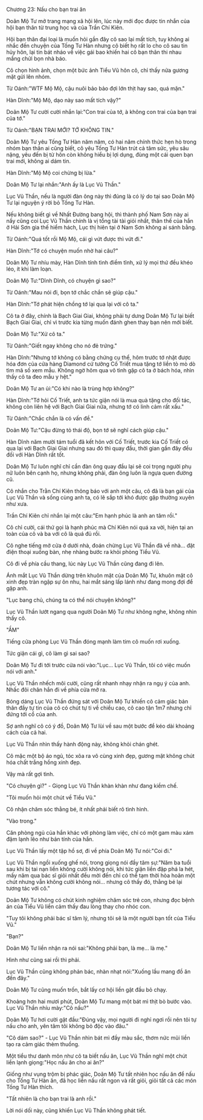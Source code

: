 




Chương 23: Nấu cho bạn trai ăn


Doãn Mộ Tư mở trang mạng xã hội lên, lúc này mới đọc được tin nhắn của hội bạn thân từ trung học và của Trần Chí Kiên.

Hội bạn thân đại loại là muốn hỏi gần đây cô sao lại mất tích, tuy không ai nhắc đến chuyện của Tống Tư Hàn nhưng cô biết họ rất lo cho cô sau tin hủy hôn, lại tin bát nháo về việc gái bao khiến hai cô bạn thân thi nhau mắng chửi bọn nhà báo.

Cô chọn hình ảnh, chọn một bức ảnh Tiểu Vũ hôn cô, chỉ thấy nửa gương mặt gửi lên nhóm.

Từ Oánh:"WTF Mộ Mộ, cậu nuôi bảo bảo đợi lớn thịt hay sao, quá mặn."

Hàn Dĩnh:"Mộ Mộ, dạo này sao mất tích vậy?"

Doãn Mộ Tư cười cười nhắn lại:"Con trai của tớ, à không con trai của bạn trai của tớ."

Từ Oánh:"BẠN TRAI MỚI? TỚ KHÔNG TIN."

Doãn Mộ Tư yêu Tống Tư Hàn năm năm, có hai năm chính thức hẹn hò trong nhóm bạn thân ai cũng biết, cô yêu Tống Tư Hàn trút cả tâm sức, yêu sâu nặng, yêu đến bị từ hôn còn không hiểu bị lợi dụng, đùng một cái quen bạn trai mới, không ai dám tin.

Hàn Dĩnh:"Mộ Mộ coi chừng bị lừa."

Doãn Mộ Tư lại nhắn:"Anh ấy là Lục Vũ Thần."

Lục Vũ Thần, nếu là người đàn ông này thì đúng là có lý do tại sao Doãn Mộ Tư lại nguyện ý rời bỏ Tống Tư Hàn.

Nếu không biết gì về Nhất Đường bang hội, thì thành phố Nam Sơn này ai nấy cũng coi Lục Vũ Thần chính là vị tổng tài tài giỏi nhất, thân thế của hắn ở Hải Sơn gia thế hiểm hách, Lục thị hiên tại ở Nam Sơn không ai sánh bằng.

Từ Oánh:"Quá tốt rồi Mộ Mộ, cái gì vứt được thì vứt đi."

Hàn Dĩnh:"Tớ có chuyện muốn nhờ hai câu?"



Doãn Mộ Tư nhíu mày, Hàn Dĩnh tính tình điềm tĩnh, xử lý mọi thứ đều khéo léo, ít khi làm loạn.

Doãn Mộ Tư:"Dĩnh Dĩnh, có chuyện gì sao?"

Từ Oánh:"Mau nói đi, bọn tớ chắc chắn sẽ giúp cậu."

Hàn Dĩnh:"Tớ phát hiện chồng tớ lại qua lại với cô ta."

Cô ta ở đây, chính là Bạch Giai Giai, không phải tự dưng Doãn Mộ Tư lại biết Bạch Giai Giai, chỉ vì trước kia từng muốn đánh ghen thay bạn nên mới biết.

Doãn Mộ Tư:"Xử cô ta."

Từ Oánh:"Giết ngay không cho nó đẻ trứng."

Hàn Dĩnh:"Nhưng tớ không có bằng chứng cụ thể, hôm trước tớ nhặt được hóa đơn của cửa hàng Diamond cứ tưởng Cố Triết mua tặng tớ liền tò mò dò tìm mã số xem mẫu. Không ngờ hôm qua vô tình gặp cô ta ở bách hóa, nhìn thấy cô ta đeo mẫu y hệt."

Doãn Mộ Tư an ủi:"Có khi nào là trùng hợp không?"

Hàn Dĩnh:"Tớ hỏi Cố Triết, anh ta tức giận nói là mua quà tặng cho đối tác, không còn liên hệ với Bạch Giai Giai nữa, nhưng tớ có linh cảm rất xấu."

Từ Oánh:"Chắc chắn là có vấn đề."

Doãn Mộ Tư:"Cậu đừng tỏ thái độ, bọn tớ sẽ nghĩ cách giúp cậu."

Hàn Dĩnh năm mười tám tuổi đã kết hôn với Cố Triết, trước kia Cố Triết có qua lại với Bạch Giai Giai nhưng sau đó thì quay đầu, thời gian gần đây đều đối với Hàn Dĩnh rất tốt.

Doãn Mộ Tư luôn nghĩ chỉ cần đàn ông quay đầu lại sẽ coi trọng người phụ nữ luôn bên cạnh họ, nhưng không phải, đàn ông luôn là ngựa quen đường cũ.

Cô nhắn cho Trằn Chí Kiên thông báo với anh một câu, cô đã là bạn gái của Lục Vũ Thần và sống cùng anh ta, có lẽ sắp tới khó được gặp thường xuyên như xưa.

Trần Chí Kiên chỉ nhắn lại một câu:"Em hạnh phúc là anh an tâm rồi."

Cô chỉ cười, cái thứ gọi là hạnh phúc mà Chí Kiên nói quá xa vời, hiện tại an toàn của cô và ba với cô là quá đủ rồi.

Cô nghe tiếng mở cửa ở dưới nhà, đoán chừng Lục Vũ Thần đã về nhà… đặt điện thoại xuống bàn, nhẹ nhàng bước ra khỏi phòng Tiểu Vũ.

Cô đi về phía cầu thang, lúc này Lục Vũ Thần cũng đang đi lên.

Ánh mắt Lục Vũ Thần dừng trên khuôn mặt của Doãn Mộ Tư, khuôn mặt cô xinh đẹp tràn ngập sự ôn nhu, hai mắt sáng lấp lánh như đang mong đợi để gặp anh.



"Lục bang chủ, chúng ta có thể nói chuyện không?"

Lục Vũ Thần lướt ngang qua người Doãn Mộ Tư như không nghe, không nhìn thấy cô.

"ẦM"

Tiếng cửa phòng Lục Vũ Thần đóng mạnh làm tim cô muốn rơi xuống.

Tức giận cái gì, cô làm gì sai sao?

Doãn Mộ Tư đi tới trước cửa nói vào:"Lục… Lục Vũ Thần, tôi có việc muốn nói với anh."

Lục Vũ Thần nhếch môi cười, cũng rất nhanh nhạy nhận ra ngụ ý của anh. Nhấc đôi chân hắn đi về phía cửa mở ra.

Bóng dáng Lục Vũ Thần đứng sát với Doãn Mộ Tư khiến cô cảm giác bản thân đầy tự tin của cô có chút tự ti về chiều cao, cô cao tận 1m7 nhưng chỉ đứng tới cổ của anh.

Sợ anh nghĩ cô có ý đồ, Doãn Mộ Tư lùi về sau một bước để kéo dài khoảng cách của cả hai.

Lục Vũ Thần nhìn thấy hành động này, không khỏi chán ghét.

Cô mặc một bộ áo ngủ, tóc xõa ra vô cùng xinh đẹp, gương mặt không chút hóa chất trắng hồng xinh đẹp.

Vậy mà rất gợi tình.

"Có chuyện gì?" - Giọng Lục Vũ Thần khàn khàn như đang kiềm chế.

"Tôi muốn hỏi một chút về Tiểu Vũ."

Cô nhận chăm sóc thằng bé, ít nhất phải biết rõ tình hình.

"Vào trong."

Căn phòng ngủ của hắn khác với phòng làm việc, chỉ có một gam màu xám đậm lạnh lẽo như bản tính của hắn.

Lục Vũ Thần lấy một tập hồ sơ, đi về phía Doãn Mộ Tư nói:"Coi đi."

Lục Vũ Thần ngồi xuống ghế nói, trong giọng nói đầy tâm sự:"Năm ba tuổi sau khi bị tai nạn liền không cười không nói, khi tức giận liền đập phá la hét, mấy năm qua bác sĩ giỏi nhất đều mời đến chỉ có thể tạm thời hòa hoãn một chút nhưng vẫn không cười không nói… nhưng cô thấy đó, thằng bé lại tương tác với cô."



Doãn Mộ Tư không có chút kinh nghiệm chăm sóc trẻ con, nhưng đọc bệnh án của Tiểu Vũ liền cảm thấy đau lòng thay cho nhóc con.

"Tuy tôi không phải bác sĩ tâm lý, nhưng tôi sẽ là một người bạn tốt của Tiểu Vũ."

"Bạn?"

Doãn Mộ Tư liền nhận ra nói sai:"Không phải bạn, là mẹ… là mẹ."

Hình như cũng sai rồi thì phải.

Lục Vũ Thần cũng không phản bác, nhàn nhạt nói:"Xuống lầu mang đồ ăn đến đây."

Doãn Mộ Tư cũng muốn trốn, bắt lấy cơ hội liền gật đầu bỏ chạy.

Khoảng hơn hai mươi phút, Doãn Mộ Tư mang một bát mì thịt bò bước vào. Lục Vũ Thần nhíu mày:"Cô nấu?"

Doãn Mộ Tư hơi cười gật đầu:"Đúng vậy, mọi người đi nghỉ ngơi rồi nên tôi tự nấu cho anh, yên tâm tôi không bỏ độc vào đâu."

"Cô dám sao?" - Lục Vũ Thần nhìn bát mì đầy màu sắc, thơm nức mũi liền tạo ra cảm giác thèm thuồng.

Một tiểu thư danh môn như cô ta biết nấu ăn, Lục Vũ Thần nghĩ một chút liền lạnh giọng:"Học nấu ăn cho ai ăn?"

Giống như vụng trộm bị phác giác, Doãn Mộ Tư tất nhiên học nấu ăn để nấu cho Tống Tư Hàn ăn, đã học liền nấu rất ngon và rất giỏi, giỏi tất cả các món Tống Tư Hàn thích.

"Tất nhiên là cho bạn trai là anh rồi."

Lời nói dối này, cũng khiến Lục Vũ Thần không phát tiết.




